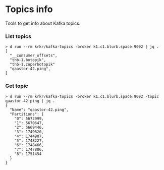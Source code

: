 # Topics info

Tools to get info about Kafka topics.

### List topics

```
> d run --rm krkr/kafka-topics -broker k1.c1.blurb.space:9092 | jq .
[
  "__consumer_offsets",
  "thb-1.botopik",
  "thb-1.zuperbotopik"
  "qaastor-42.ping",
]
```

### Get topic

```
> d run --rm krkr/kafka-topics -broker k1.c1.blurb.space:9092 -topic qaastor-42.ping | jq .
{
  "Name": "qaastor-42.ping",
  "Partitions": {
    "0": 5672999,
    "1": 5670647,
    "2": 5669446,
    "3": 1749620,
    "4": 1744987,
    "5": 1748227,
    "6": 1748466,
    "7": 1747886,
    "8": 1751454
  }
}

```